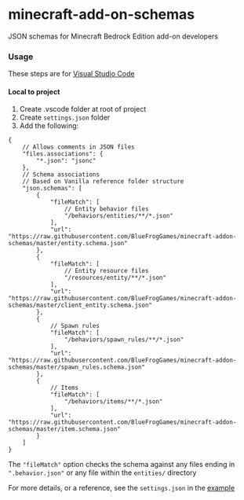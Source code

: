 # minecraft-add-on-schemas
JSON schemas for Minecraft Bedrock Edition add-on developers

### Usage
These steps are for [Visual Studio Code](https://code.visualstudio.com/)

#### Local to project
1. Create .vscode folder at root of project
2. Create `settings.json` folder
3. Add the following:
```jsonc
{
    // Allows comments in JSON files
    "files.associations": {
        "*.json": "jsonc"
    },
    // Schema associations
    // Based on Vanilla reference folder structure
    "json.schemas": [
        {
            "fileMatch": [
                // Entity behavior files
                "/behaviors/entities/**/*.json"
            ],
            "url": "https://raw.githubusercontent.com/BlueFrogGames/minecraft-addon-schemas/master/entity.schema.json"
        },
        {
            "fileMatch": [
                // Entity resource files
                "/resources/entity/**/*.json"
            ],
            "url": "https://raw.githubusercontent.com/BlueFrogGames/minecraft-addon-schemas/master/client_entity.schema.json"
        },
        {
            // Spawn rules
            "fileMatch": [
                "/behaviors/spawn_rules/**/*.json"
            ],
            "url": "https://raw.githubusercontent.com/BlueFrogGames/minecraft-addon-schemas/master/spawn_rules.schema.json"
        },
        {
            // Items
            "fileMatch": [
                "/behaviors/items/**/*.json"
            ],
            "url": "https://raw.githubusercontent.com/BlueFrogGames/minecraft-addon-schemas/master/item.schema.json"
        }
    ]
}
```
  The `"fileMatch"` option checks the schema against any files ending in `".behavior.json"` or any file within the `entities/` directory

For more details, or a reference, see the `settings.json` in the [example](https://github.com/BlueFrogGames/minecraft-addon-schemas/blob/master/example/.vscode/settings.json)